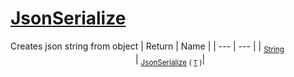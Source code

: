 # [JsonSerialize](./SerializationHelper-100664033.md)

Creates json string from object
| Return | Name | 
| --- | --- | 
| <sub>[String](https://docs.microsoft.com/en-us/dotnet/api/System.String)</sub><img width=200/>| <sub>[JsonSerialize](./SerializationHelper-100664033.md) ( [`T`](./SerializationHelper-100664033.md) )</sub>| <br>


